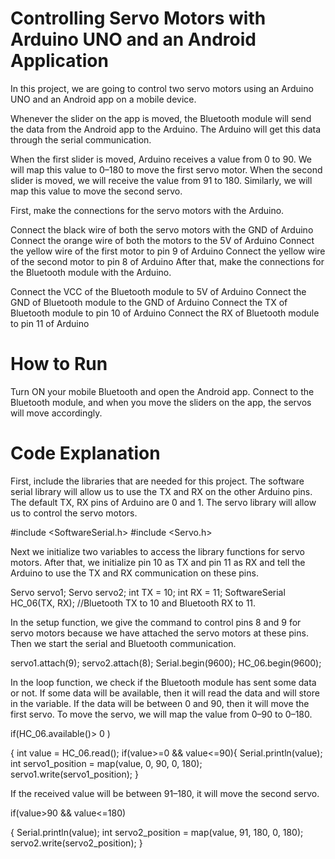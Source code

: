 # Controlling Servo Motors with Arduino UNO and an Android Application

In this project, we are going to control two servo motors using an Arduino UNO and an Android app on a mobile device.

Whenever the slider on the app is moved, the Bluetooth module will send the data from the Android app to the Arduino. The Arduino will get this data through the serial communication.

When the first slider is moved, Arduino receives a value from 0 to 90. We will map this value to 0–180 to move the first servo motor. When the second slider is moved, we will receive the value from 91 to 180. Similarly, we will map this value to move the second servo.

First, make the connections for the servo motors with the Arduino.

Connect the black wire of both the servo motors with the GND of Arduino
Connect the orange wire of both the motors to the 5V of Arduino
Connect the yellow wire of the first motor to pin 9 of Arduino
Connect the yellow wire of the second motor to pin 8 of Arduino
After that, make the connections for the Bluetooth module with the Arduino.

Connect the VCC of the Bluetooth module to 5V of Arduino
Connect the GND of Bluetooth module to the GND of Arduino
Connect the TX of Bluetooth module to pin 10 of Arduino
Connect the RX of Bluetooth module to pin 11 of Arduino

# How to Run

Turn ON your mobile Bluetooth and open the Android app. Connect to the Bluetooth module, and when you move the sliders on the app, the servos will move accordingly.

# Code Explanation

First, include the libraries that are needed for this project. The software serial library will allow us to use the TX and RX on the other Arduino pins. The default TX, RX pins of Arduino are 0 and 1. The servo library will allow us to control the servo motors.


#include <SoftwareSerial.h> 
#include <Servo.h>
           
Next we initialize two variables to access the library functions for servo motors. After that, we initialize pin 10 as TX and pin 11 as RX and tell the Arduino to use the TX and RX communication on these pins.

Servo servo1; 
Servo servo2;
int TX = 10; 
int RX = 11; 
SoftwareSerial HC_06(TX, RX);  //Bluetooth TX to 10 and Bluetooth RX to 11.

            
In the setup function, we give the command to control pins 8 and 9 for servo motors because we have attached the servo motors at these pins. Then we start the serial and Bluetooth communication.
    
servo1.attach(9); 
servo2.attach(8);
Serial.begin(9600);
HC_06.begin(9600);

            
In the loop function, we check if the Bluetooth module has sent some data or not. If some data will be available, then it will read the data and will store in the variable. If the data will be between 0 and 90, then it will move the first servo. To move the servo, we will map the value from 0–90 to 0–180.
    
if(HC_06.available()> 0 ) 
  
  {
    int value = HC_06.read(); 
    if(value>=0 && value<=90){
    Serial.println(value); 
    int servo1_position = map(value, 0, 90, 0, 180);
    servo1.write(servo1_position);
  }

    
        
If the received value will be between 91–180, it will move the second servo.

if(value>90 && value<=180)

  {
      Serial.println(value); 
      int servo2_position = map(value, 91, 180, 0, 180);
      servo2.write(servo2_position);
  }

            
